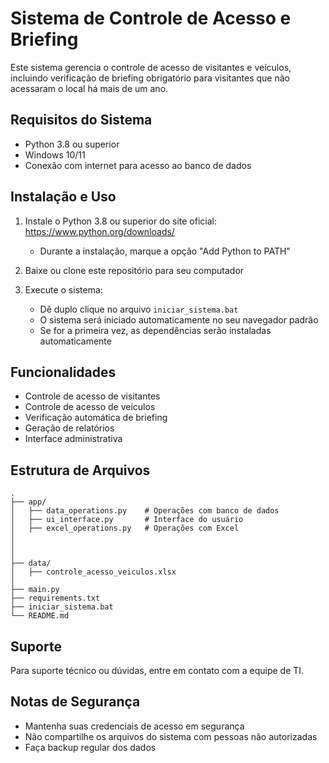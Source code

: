 # Sistema de Controle de Acesso e Briefing

Este sistema gerencia o controle de acesso de visitantes e veículos, incluindo verificação de briefing obrigatório para visitantes que não acessaram o local há mais de um ano.

## Requisitos do Sistema

- Python 3.8 ou superior
- Windows 10/11
- Conexão com internet para acesso ao banco de dados

## Instalação e Uso

1. Instale o Python 3.8 ou superior do site oficial: https://www.python.org/downloads/
   - Durante a instalação, marque a opção "Add Python to PATH"

2. Baixe ou clone este repositório para seu computador

3. Execute o sistema:
   - Dê duplo clique no arquivo `iniciar_sistema.bat`
   - O sistema será iniciado automaticamente no seu navegador padrão
   - Se for a primeira vez, as dependências serão instaladas automaticamente

## Funcionalidades

- Controle de acesso de visitantes
- Controle de acesso de veículos
- Verificação automática de briefing
- Geração de relatórios
- Interface administrativa

## Estrutura de Arquivos

```
.
├── app/
│   ├── data_operations.py    # Operações com banco de dados
│   ├── ui_interface.py       # Interface do usuário
│   ├── excel_operations.py   # Operações com Excel
│  
│   
│   
├── data/
│   ├── controle_acesso_veiculos.xlsx
│ 
├── main.py
├── requirements.txt
├── iniciar_sistema.bat
└── README.md
```

## Suporte

Para suporte técnico ou dúvidas, entre em contato com a equipe de TI.

## Notas de Segurança

- Mantenha suas credenciais de acesso em segurança
- Não compartilhe os arquivos do sistema com pessoas não autorizadas
- Faça backup regular dos dados 
